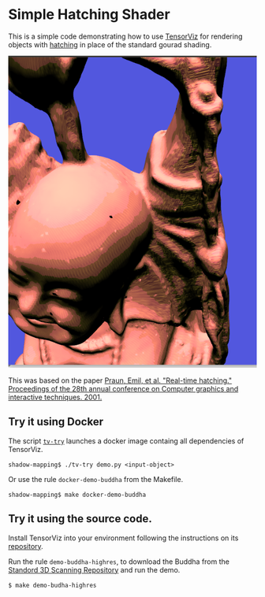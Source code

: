 # Simple Hatching Shader


This is a simple code demonstrating how to use [TensorViz]() for
rendering objects with [hatching](https://en.wikipedia.org/wiki/Hatching)
in place of the standard gourad shading.

![](assets/screenshot.png)

This was based on the paper [Praun, Emil, et al. "Real-time hatching."
Proceedings of the 28th annual conference on Computer graphics and
interactive techniques. 2001.](http://hhoppe.com/hatching.pdf)

## Try it using Docker

The script [`tv-try`](tv-try) launches a docker image containg all dependencies of TensorViz.

```shell
shadow-mapping$ ./tv-try demo.py <input-object>
```

Or use the rule `docker-demo-buddha` from the Makefile.

```shell
shadow-mapping$ make docker-demo-buddha
```

## Try it using the source code.

Install TensorViz into your environment following the instructions on
its [repository](https://gitlab.com/mipl/3d-reconstruction/tensorviz).

Run the rule `demo-buddha-highres`, to download the Buddha from the
[Standord 3D Scanning
Repository](http://graphics.stanford.edu/data/3Dscanrep/) and run the
demo.

```
$ make demo-budha-highres
```

